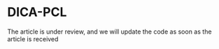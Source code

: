 # DICA-PCL

The article is under review, and we will update the code as soon as the article is received
